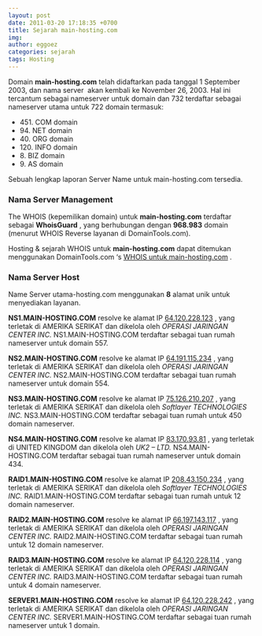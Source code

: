 ```yaml
---
layout: post
date: 2011-03-20 17:18:35 +0700
title: Sejarah main-hosting.com
img: 
author: eggoez
categories: sejarah
tags: Hosting
---
```

<p>Domain <strong>main-hosting.com</strong> telah didaftarkan pada tanggal 1 September 2003, dan nama server&nbsp; akan kembali ke November 26, 2003. Hal ini tercantum sebagai nameserver untuk domain dan 732 terdaftar sebagai nameserver utama untuk 722 domain termasuk:<span id="more-269"></span></p>
<ul>
<li> 451. COM domain</li>
<li> 94. NET domain</li>
<li> 40. ORG domain</li>
<li> 120. INFO domain</li>
<li> 8. BIZ domain</li>
<li> 9. AS domain</li>
</ul>
<p>Sebuah lengkap laporan Server Name untuk main-hosting.com tersedia.</p>
<h3>Nama Server Management</h3>
<p>The WHOIS (kepemilikan domain) untuk <strong>main-hosting.com</strong> terdaftar sebagai <strong>WhoisGuard</strong> , yang berhubungan dengan <strong>968.983</strong> domain (menurut WHOIS Reverse layanan di DomainTools.com).</p>
<p>Hosting &amp; sejarah WHOIS untuk <strong>main-hosting.com</strong> dapat ditemukan menggunakan DomainTools.com ‘s <a href="https://whois.domaintools.com/main-hosting.com">WHOIS untuk main-hosting.com</a> .</p>
<h3>Nama Server Host</h3>
<p>Name Server utama-hosting.com menggunakan <strong>8</strong> alamat unik untuk menyediakan layanan.</p>
<p><strong>NS1.MAIN-HOSTING.COM</strong> resolve ke alamat IP <a href="https://whois.domaintools.com/64.120.228.123">64.120.228.123</a> , yang terletak di AMERIKA SERIKAT dan dikelola oleh <em>OPERASI JARINGAN CENTER INC.</em> NS1.MAIN-HOSTING.COM terdaftar sebagai tuan rumah nameserver untuk domain 557.</p>
<p><strong>NS2.MAIN-HOSTING.COM</strong> resolve ke alamat IP <a href="https://whois.domaintools.com/64.191.115.234">64.191.115.234</a> , yang terletak di AMERIKA SERIKAT dan dikelola oleh <em>OPERASI JARINGAN CENTER INC.</em> NS2.MAIN-HOSTING.COM terdaftar sebagai tuan rumah nameserver untuk domain 554.</p>
<p><strong>NS3.MAIN-HOSTING.COM</strong> resolve ke alamat IP <a href="https://whois.domaintools.com/75.126.210.207">75.126.210.207</a> , yang terletak di AMERIKA SERIKAT dan dikelola oleh <em>Softlayer TECHNOLOGIES INC.</em> NS3.MAIN-HOSTING.COM terdaftar sebagai tuan rumah untuk 450 domain nameserver.</p>
<p><strong>NS4.MAIN-HOSTING.COM</strong> resolve ke alamat IP <a href="https://whois.domaintools.com/83.170.93.81">83.170.93.81</a> , yang terletak di UNITED KINGDOM dan dikelola oleh <em>UK2 – LTD.</em> NS4.MAIN-HOSTING.COM terdaftar sebagai tuan rumah nameserver untuk domain 434.</p>
<p><strong>RAID1.MAIN-HOSTING.COM</strong> resolve ke alamat IP <a href="https://whois.domaintools.com/208.43.150.234">208.43.150.234</a> , yang terletak di AMERIKA SERIKAT dan dikelola oleh <em>Softlayer TECHNOLOGIES INC.</em> RAID1.MAIN-HOSTING.COM terdaftar sebagai tuan rumah untuk 12 domain nameserver.</p>
<p><strong>RAID2.MAIN-HOSTING.COM</strong> resolve ke alamat IP <a href="https://whois.domaintools.com/66.197.143.117">66.197.143.117</a> , yang terletak di AMERIKA SERIKAT dan dikelola oleh <em>OPERASI JARINGAN CENTER INC.</em> RAID2.MAIN-HOSTING.COM terdaftar sebagai tuan rumah untuk 12 domain nameserver.</p>
<p><strong>RAID3.MAIN-HOSTING.COM</strong> resolve ke alamat IP <a href="https://whois.domaintools.com/64.120.228.114">64.120.228.114</a> , yang terletak di AMERIKA SERIKAT dan dikelola oleh <em>OPERASI JARINGAN CENTER INC.</em> RAID3.MAIN-HOSTING.COM terdaftar sebagai tuan rumah untuk 4 domain nameserver.</p>
<p><strong>SERVER1.MAIN-HOSTING.COM</strong> resolve ke alamat IP <a href="https://whois.domaintools.com/64.120.228.242">64.120.228.242</a> , yang terletak di AMERIKA SERIKAT dan dikelola oleh <em>OPERASI JARINGAN CENTER INC.</em> SERVER1.MAIN-HOSTING.COM terdaftar sebagai tuan rumah nameserver untuk 1 domain.</p>
